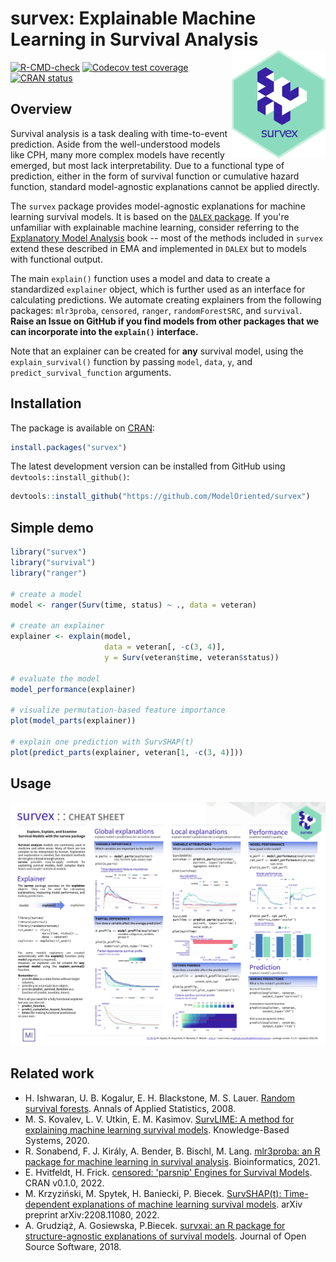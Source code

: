 # survex: Explainable Machine Learning in Survival Analysis <img src="man/figures/survex.png" align="right" width="150px"/>

[![R-CMD-check](https://github.com/ModelOriented/survex/actions/workflows/R-CMD-check.yaml/badge.svg)](https://github.com/ModelOriented/survex/actions/workflows/R-CMD-check.yaml)
[![Codecov test coverage](https://codecov.io/gh/ModelOriented/survex/branch/main/graph/badge.svg)](https://app.codecov.io/gh/ModelOriented/survex?branch=main)
[![CRAN status](https://www.r-pkg.org/badges/version/survex)](https://cran.r-project.org/package=survex)

## Overview 

Survival analysis is a task dealing with time-to-event prediction. Aside from the well-understood models like CPH, many more complex models have recently emerged, but most lack interpretability. Due to a functional type of prediction, either in the form of survival function or cumulative hazard function, standard model-agnostic explanations cannot be applied directly.

The `survex` package provides model-agnostic explanations for machine learning survival models. It is based on the [`DALEX` package](https://github.com/ModelOriented/DALEX). If you're unfamiliar with explainable machine learning, consider referring to the [Explanatory Model Analysis](https://ema.drwhy.ai) book -- most of the methods included in `survex` extend these described in EMA and implemented in `DALEX` but to models with functional output. 

The main `explain()` function uses a model and data to create a standardized `explainer` object, which is further used as an interface for calculating predictions. We automate creating explainers from the following packages: `mlr3proba`, `censored`, `ranger`, `randomForestSRC`, and `survival`. **Raise an Issue on GitHub if you find models from other packages that we can incorporate into the `explain()` interface.**

Note that an explainer can be created for **any** survival model, using the `explain_survival()` function by passing `model`, `data`, `y`, and `predict_survival_function` arguments.


## Installation

The package is available on [CRAN](https://cran.r-project.org/package=survex):

```r
install.packages("survex")
```

The latest development version can be installed from GitHub using `devtools::install_github()`:

```r
devtools::install_github("https://github.com/ModelOriented/survex")
```

## Simple demo

```r
library("survex")
library("survival")
library("ranger")

# create a model
model <- ranger(Surv(time, status) ~ ., data = veteran)

# create an explainer
explainer <- explain(model, 
                     data = veteran[, -c(3, 4)],
                     y = Surv(veteran$time, veteran$status))

# evaluate the model
model_performance(explainer)

# visualize permutation-based feature importance
plot(model_parts(explainer))

# explain one prediction with SurvSHAP(t)
plot(predict_parts(explainer, veteran[1, -c(3, 4)]))
```

## Usage

[![`survex` usage cheatsheet](man/figures/cheatsheet.png)](https://github.com/ModelOriented/survex/blob/main/misc/cheatsheet.pdf)


## Related work

- H. Ishwaran, U. B. Kogalur, E. H. Blackstone, M. S. Lauer. [Random survival forests](https://projecteuclid.org/journalArticle/Download?urlId=10.1214%2F08-AOAS169). Annals of Applied Statistics, 2008.
- M. S. Kovalev, L. V. Utkin, E. M. Kasimov. [SurvLIME: A method for explaining machine learning survival models](https://doi.org/10.1016/j.knosys.2020.106164). Knowledge-Based Systems, 2020.
- R. Sonabend, F. J. Király, A. Bender, B. Bischl, M. Lang. [mlr3proba: an R package for machine learning in survival analysis](https://doi.org/10.1093/bioinformatics/btab039). Bioinformatics, 2021.
- E. Hvitfeldt, H. Frick. [censored: 'parsnip' Engines for Survival Models](https://github.com/tidymodels/censored). CRAN v0.1.0, 2022.
- M. Krzyziński, M. Spytek, H. Baniecki, P. Biecek. [SurvSHAP(t): Time-dependent explanations of machine learning survival models](https://arxiv.org/abs/2208.11080). arXiv preprint arXiv:2208.11080, 2022.
- A. Grudziąż, A. Gosiewska, P.Biecek. [survxai: an R package for structure-agnostic explanations of survival models](https://doi.org/10.21105/joss.00961). Journal of Open Source Software, 2018.
